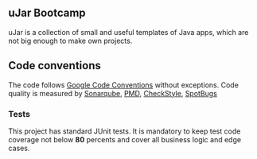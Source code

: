 ## uJar Bootcamp

uJar is a collection of small and useful templates of Java apps, which are not big enough to make own projects.

## Code conventions

The code follows [Google Code Conventions](https://google.github.io/styleguide/javaguide.html) without exceptions. Code
quality is measured by [Sonarqube](https://sonarqube.ujar.org/dashboard), [PMD](https://pmd.github.io/), [CheckStyle](https://checkstyle.sourceforge.io/), [SpotBugs](https://spotbugs.github.io/)

### Tests

This project has standard JUnit tests. It is mandatory to keep test code coverage not below **80** percents and cover all business logic and edge cases.
